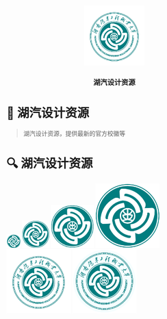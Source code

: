 <!-- Start of Selection -->
<div name="readme-top"></div>

<!-- Logo -->
<div align="center">
  <img src="./PNG/校徽.png" alt="logo" width="140"  height="auto" />
  <br/>

<h3><b>湖汽设计资源</b></h3>
</div>

<!-- 项目描述 -->

# 📖 湖汽设计资源 <a name="about-project"></a>

> 湖汽设计资源，提供最新的官方校徽等

# 🔍 湖汽设计资源 <a name="preview"></a>


<img src="./PNG/图标 32x32.png" alt="logo" width="32"  height="auto" />
<img src="./PNG/图标 64x64.png" alt="logo" width="64"  height="auto" />
<img src="./PNG/图标 128x128.png" alt="logo" width="100"  height="auto" />
<img src="./PNG/图标 512x512.png" alt="logo" width="150"  height="auto" />
<img src="./PNG/校徽.png" alt="logo" width="150"  height="auto" />
<img src="./PNG/校徽 实底.png" alt="logo" width="150"  height="auto" />